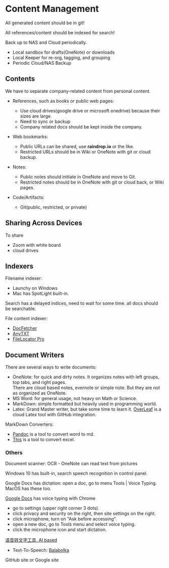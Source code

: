 # Content Management

All generated content should be in git!

All references/content should be indexed for search!

Back up to NAS and Cloud periodically.

- Local sandbox for drafts(OneNote) or downloads
- Local Keeper for re-org, tagging, and grouping
- Periodic Cloud/NAS Backup

## Contents
We have to separate company-related content from personal content.

- References, such as books or public web pages:
	- Use cloud drives(google drive or microsoft onedrive) 
	  because their sizes are large.
	- Need to sync or backup
	- Company related docs should be kept inside the company.
	
- Web bookmarks:
	- Public URLs can be shared, use **raindrop.io** or the like.
	- Restricted URLs should be in Wiki or OneNote with git or cloud backup.
	
- Notes:
	- Public notes should initiate in OneNote and move to Git.
	- Restricted notes should be in OneNote with git or cloud back, or Wiki pages.
	
- Code/Artifacts:
	- Git(public, restricted, or private)
	
## Sharing Across Devices
To share
- Zoom with white board
- cloud drives 

## Indexers

Filename indexer:
- Launchy on Windows 
- Mac has SpotLight built-in.

Search has a delayed indices, need to wait for some time. all docs should be searchable.

File content indexer:
- [DocFetcher](http://docfetcher.sourceforge.net/en/index.html)
- [AnyTXT](https://anytxt.net/)
- [FileLocator Pro](https://www.mythicsoft.com/filelocatorpro/information/#features)

## Document Writers

There are several ways to write documents:
- OneNote: for quick and dirty notes. It organizes notes with left groups, top tabs, and right 
  pages.  
  There are cloud based notes, evernote or simple note. But they are not as organized as OneNote.
- MS Word: for general usage, not heavy on Math or Science.
- MarkDown: simple formatted but heavily used in programming world.
- Latex: Grand Master writer, but take some time to learn it. [OverLeaf](http://overleaf.com) is
  a cloud Latex tool with GitHub integration.

MarkDown Converters:
- [Pandoc](https://pandoc.org/) is a tool to convert word to md.
- [This](https://thisdavej.com/copy-table-in-excel-and-paste-as-a-markdown-table/) is a tool to 
convert excel.


### Others
Document scanner: OCR - OneNote can read text from pictures

Windows 10 has built-in, search speech recognition in control panel.

Google Docs has dictation: open a doc, go to menu Tools | Voice Typing. MacOS has these too.

[Google Docs](https://docs.google.com/document) has voice typing with Chrome
- go to settings (upper right corner 3 dots).
- click privacy and security on the right, then site settings on the right.
- click microphone, turn on "Ask before accessing".
- open a new doc, go to Tools menu and select voice typing.
- click the microphone icon and start dictation.

[语音转文字工具, AI based](https://www.toutiao.com/a6899418344391213580)

- Text-To-Speech:
  [Balabolka](http://www.cross-plus-a.com/balabolka.htm)

GitHub site or Google site

